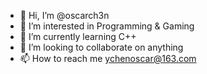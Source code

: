 - 👋 Hi, I’m @oscarch3n
- 👀 I’m interested in Programming & Gaming
- 🌱 I’m currently learning C++
- 💞️ I’m looking to collaborate on anything
- 📫 How to reach me ychenoscar@163.com

<!---
oscarch3n/oscarch3n is a ✨ special ✨ repository because its `README.md` (this file) appears on your GitHub profile.
You can click the Preview link to take a look at your changes.
--->
